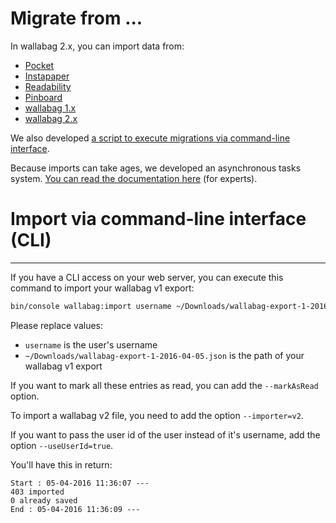 # Migrate from ...

In wallabag 2.x, you can import data from:

-   [Pocket](Pocket.md)
-   [Instapaper](Instapaper.md)
-   [Readability](Readability.md)
-   [Pinboard](Pinboard.md)
-   [wallabag 1.x](wallabagv1.md)
-   [wallabag 2.x](wallabagv2.md)

We also developed [a script to execute migrations via command-line
interface](#import-via-command-line-interface-cli).

Because imports can take ages, we developed an asynchronous tasks
system. [You can read the documentation here](../../admin/asynchronous.md)
(for experts).

# Import via command-line interface (CLI)
---------------------------------------

If you have a CLI access on your web server, you can execute this
command to import your wallabag v1 export:

```bash
bin/console wallabag:import username ~/Downloads/wallabag-export-1-2016-04-05.json --env=prod
```

Please replace values:

-   `username` is the user's username
-   `~/Downloads/wallabag-export-1-2016-04-05.json` is the path of your
    wallabag v1 export

If you want to mark all these entries as read, you can add the
`--markAsRead` option.

To import a wallabag v2 file, you need to add the option
`--importer=v2`.

If you want to pass the user id of the user instead of it's username,
add the option `--useUserId=true`.

You'll have this in return:

```
Start : 05-04-2016 11:36:07 ---
403 imported
0 already saved
End : 05-04-2016 11:36:09 ---
```
